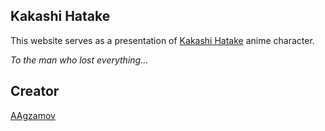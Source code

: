 ## Kakashi Hatake

This website serves as a presentation of [Kakashi Hatake](https://naruto.fandom.com/wiki/Kakashi_Hatake) anime character.


*To the man who lost everything...*

## Creator

[AAgzamov](https://github.com/AAgzamov)
